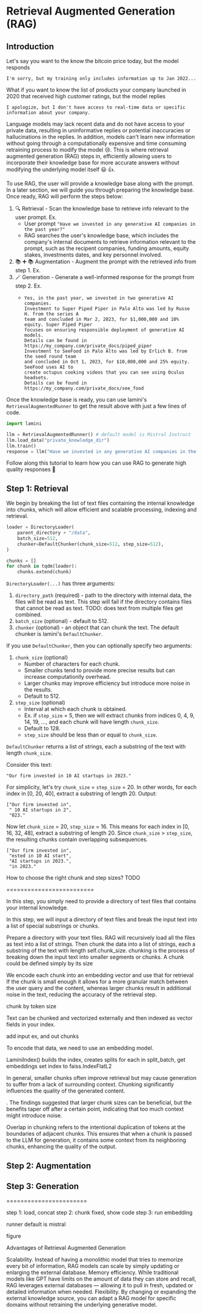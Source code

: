# Retrieval Augmented Generation (RAG)

## Introduction

Let's say you want to the know the bitcoin price today, but the model responds
```
I'm sorry, but my training only includes information up to Jan 2022...
```

What if you want to know the list of products your company launched in 2020 that received
high customer ratings, but the model replies
```
I apologize, but I don't have access to real-time data or specific information about your company.
```

Language models may lack recent data and do not have access to your
private data, resulting in uninformative replies or potential inaccuracies or hallucinations in the replies.
In addition, models can't learn new information without going through a computationally
expensive and time consuming retraining process to modify the model :cry:.
This is where retrieval augmented generation (RAG) steps in, efficiently allowing users to
incorporate their knowledge base for more accurate answers without modifying the
underlying model itself :smiley: :thumbsup:.

To use RAG, the user will provide a knowledge base along with the prompt.
In a later section, we will guide you through preparing the knowledge base.
Once ready, RAG will perform the steps below:
1. :mag: Retrieval - Scan the knowledge base to retrieve info relevant to the user prompt. Ex.
   - User prompt `"Have we invested in any generative AI companies in the past year?"`
   - RAG searches the user's knowledge base, which includes the company's internal documents to retrieve information relevant to the prompt, such as the recipent companies, funding amounts, equity stakes, investments dates, and key personnel involved.
2. :books: :heavy_plus_sign: :books: Augmentation - Augment the prompt with the retrieved info from step 1. Ex.
3. :magic_wand: Generation - Generate a well-informed response for the prompt from step 2. Ex.
   - ```
     Yes, in the past year, we invested in two generative AI companies.
     Investment to Super Piped Piper in Palo Alto was led by Russe H. from the series A
     team and concluded in Mar 2, 2023, for $1,000,000 and 10% equity. Super Piped Piper
     focuses on ensuring responsible deployment of generative AI models.
     Details can be found in https://my_company.com/private_docs/piped_piper
     Investment to SeeFood in Palo Alto was led by Erlich B. from the seed round team
     and concluded in Oct 1, 2023, for $10,000,000 and 25% equity. SeeFood uses AI to
     create octupus cooking videos that you can see using Oculus headsets.
     Details can be found in https://my_company.com/private_docs/see_food
     ```

Once the knowledge base is ready, you can use lamini's `RetrievalAugmentedRunner`
to get the result above with just a few lines of code.

```python
import lamini

llm = RetrievalAugmentedRunner() # default model is Mistral Instruct
llm.load_data("private_knowledge_dir")
llm.train()
response = llm("Have we invested in any generative AI companies in the past year?")
```

Follow along this tutorial to learn how you can use RAG to generate high quality responses :rocket:

## Step 1: Retrieval

We begin by breaking the list of text files containing the internal knowledge into chunks,
which will allow efficient and scalable processing, indexing and retrieval.

```python
loader = DirectoryLoader(
    parent_directory + "/data",
    batch_size=512,                                       
    chunker=DefaultChunker(chunk_size=512, step_size=512),
)

chunks = []
for chunk in tqdm(loader):
    chunks.extend(chunk) 
```

`DirectoryLoader(...)` has three arguments:
1. `directory_path` (required) - path to the directory with internal data, the files will be read as text.  This step will fail if the directory contains files that cannot be read as text. TODO: does text from multiple files get combined.
2. `batch_size` (optional) - default to 512.
3. `chunker` (optional) - an object that can chunk the text. The default chunker is lamini's `DefaultChunker`.

If you use `DefaultChunker`, then you can optionally specify two arguments:
1. `chunk_size` (optional)
   - Number of characters for each chunk.
   - Smaller chunks tend to provide more precise results but can increase computationlly overhead.
   - Larger chunks may improve efficiency but introduce more noise in the results.
   - Default to 512.
2. `step_size` (optional)
   - Interval at which each chunk is obtained.
   - Ex. if `step_size` = 5, then we will extract chunks from indices 0, 4, 9, 14, 19, ..., and each chunk will have length `chunk_size`.
   - Default to 128.
   - `step_size` should be less than or equal to `chunk_size`.

`DefaultChunker` returns a list of strings, each a substring of the text with length `chunk_size`.

Consider this text:
```
"Our firm invested in 10 AI startups in 2023."
```
For simplicity, let's try `chunk_size` = `step_size` = 20.
In other words, for each index in [0, 20, 40], extract a substring of length 20.
Output:
```
["Our firm invested in",
 " 10 AI startups in 2",
 "023."
```

Now let `chunk_size` = 20, `step_size` = 16.
This means for each index in [0, 16, 32, 48], extract a substring of length 20.
Since `chunk_size` > `step_size`, the resulting chunks contain overlapping subsequences.
```
["Our firm invested in",
 "ested in 10 AI start",
 "AI startups in 2023.",
 "in 2023."
```

How to choose the right chunk and step sizes?
TODO

=========================

In this step, you simply need to provide a directory of text files that contains
your internal knowledge.

In this step, we will input a directory of text files and break the input text into
a list of special substrings or chunks.


Prepare a directory with your text files.
RAG will recursively load all the files as text into a list of strings.
Then chunk the data into
a list of strings, each a substring of the text with length self.chunk_size.
 chunking is the process of breaking down the input text into smaller segments or chunks. A chunk could be defined simply by its size
 

We encode each chunk into an embedding vector and use that for retrieval
If the chunk is small enough it allows for a more granular match between the user query and the content, whereas larger chunks result in additional noise in the text, reducing the accuracy of the retrieval step.

chunk by token size

Text can be chunked and vectorized externally and then indexed as vector fields in your index.

add input ex, and out chunks

To encode that data, we need to use an embedding model. 

LaminiIndex() builds the index, creates splits
for each in split_batch, get embeddings
  set index to faiss.IndexFlatL2



 In general, smaller chunks often improve retrieval but may cause generation to suffer from a lack of surrounding context.
 Chunking significantly influences the quality of the generated content.

. The findings suggested that larger chunk sizes can be beneficial, but the benefits taper off after a certain point, indicating that too much context might introduce noise.

Overlap in chunking refers to the intentional duplication of tokens at the boundaries of adjacent chunks. This ensures that when a chunk is passed to the LLM for generation, it contains some context from its neighboring chunks, enhancing the quality of the output.


## Step 2: Augmentation


## Step 3: Generation


=======================

step 1: load, concat
step 2: chunk fixed, show code
step 3: run embedding

runner default is mistral

figure


Advantages of Retrieval Augmented Generation

Scalability. Instead of having a monolithic model that tries to memorize every bit of information, RAG models can scale by simply updating or enlarging the external database.
Memory efficiency. While traditional models like GPT have limits on the amount of data they can store and recall, RAG leverages external databases — allowing it to pull in fresh, updated or detailed information when needed.
Flexibility. By changing or expanding the external knowledge source, you can adapt a RAG model for specific domains without retraining the underlying generative model.

